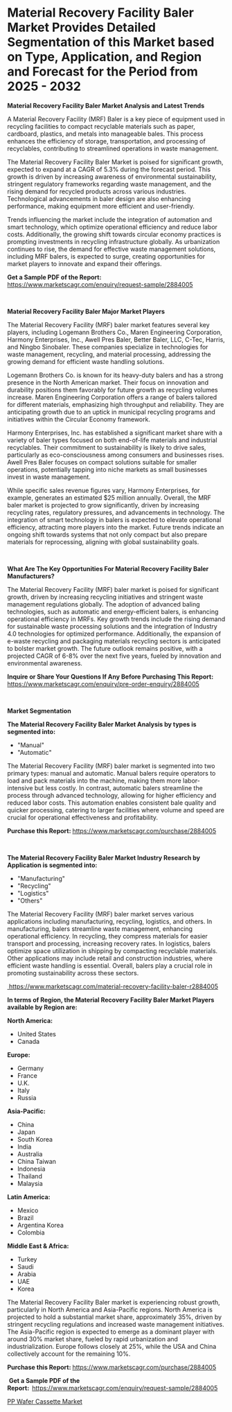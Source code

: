 <p><h1>Material Recovery Facility Baler Market Provides Detailed Segmentation of this Market based on Type, Application, and Region and Forecast for the Period from 2025 - 2032</h1></p><p><strong>Material Recovery Facility Baler Market Analysis and Latest Trends</strong></p>
<p><p>A Material Recovery Facility (MRF) Baler is a key piece of equipment used in recycling facilities to compact recyclable materials such as paper, cardboard, plastics, and metals into manageable bales. This process enhances the efficiency of storage, transportation, and processing of recyclables, contributing to streamlined operations in waste management.</p><p>The Material Recovery Facility Baler Market is poised for significant growth, expected to expand at a CAGR of 5.3% during the forecast period. This growth is driven by increasing awareness of environmental sustainability, stringent regulatory frameworks regarding waste management, and the rising demand for recycled products across various industries. Technological advancements in baler design are also enhancing performance, making equipment more efficient and user-friendly.</p><p>Trends influencing the market include the integration of automation and smart technology, which optimize operational efficiency and reduce labor costs. Additionally, the growing shift towards circular economy practices is prompting investments in recycling infrastructure globally. As urbanization continues to rise, the demand for effective waste management solutions, including MRF balers, is expected to surge, creating opportunities for market players to innovate and expand their offerings.</p></p>
<p><strong>Get a Sample PDF of the Report:&nbsp;</strong> <a href="https://www.marketscagr.com/enquiry/request-sample/2884005?utm_campaign=2998&utm_medium=2&utm_source=Github&utm_content=ia&utm_term=13032025&utm_id=material-recovery-facility-baler">https://www.marketscagr.com/enquiry/request-sample/2884005</a></p>
<p>&nbsp;</p>
<p><strong>Material Recovery Facility Baler Major Market Players</strong></p>
<p><p>The Material Recovery Facility (MRF) baler market features several key players, including Logemann Brothers Co., Maren Engineering Corporation, Harmony Enterprises, Inc., Awell Pres Baler, Better Baler, LLC, C-Tec, Harris, and Ningbo Sinobaler. These companies specialize in technologies for waste management, recycling, and material processing, addressing the growing demand for efficient waste handling solutions.</p><p>Logemann Brothers Co. is known for its heavy-duty balers and has a strong presence in the North American market. Their focus on innovation and durability positions them favorably for future growth as recycling volumes increase. Maren Engineering Corporation offers a range of balers tailored for different materials, emphasizing high throughput and reliability. They are anticipating growth due to an uptick in municipal recycling programs and initiatives within the Circular Economy framework.</p><p>Harmony Enterprises, Inc. has established a significant market share with a variety of baler types focused on both end-of-life materials and industrial recyclables. Their commitment to sustainability is likely to drive sales, particularly as eco-consciousness among consumers and businesses rises. Awell Pres Baler focuses on compact solutions suitable for smaller operations, potentially tapping into niche markets as small businesses invest in waste management.</p><p>While specific sales revenue figures vary, Harmony Enterprises, for example, generates an estimated $25 million annually. Overall, the MRF baler market is projected to grow significantly, driven by increasing recycling rates, regulatory pressures, and advancements in technology. The integration of smart technology in balers is expected to elevate operational efficiency, attracting more players into the market. Future trends indicate an ongoing shift towards systems that not only compact but also prepare materials for reprocessing, aligning with global sustainability goals.</p></p>
<p>&nbsp;</p>
<p><strong>What Are The Key Opportunities For Material Recovery Facility Baler Manufacturers?</strong></p>
<p><p>The Material Recovery Facility (MRF) baler market is poised for significant growth, driven by increasing recycling initiatives and stringent waste management regulations globally. The adoption of advanced baling technologies, such as automatic and energy-efficient balers, is enhancing operational efficiency in MRFs. Key growth trends include the rising demand for sustainable waste processing solutions and the integration of Industry 4.0 technologies for optimized performance. Additionally, the expansion of e-waste recycling and packaging materials recycling sectors is anticipated to bolster market growth. The future outlook remains positive, with a projected CAGR of 6-8% over the next five years, fueled by innovation and environmental awareness.</p></p>
<p><strong>Inquire or Share Your Questions If Any Before Purchasing This Report:</strong> <a href="https://www.marketscagr.com/enquiry/pre-order-enquiry/2884005?utm_campaign=2998&utm_medium=2&utm_source=Github&utm_content=ia&utm_term=13032025&utm_id=material-recovery-facility-baler">https://www.marketscagr.com/enquiry/pre-order-enquiry/2884005</a></p>
<p>&nbsp;</p>
<p><strong>Market Segmentation</strong></p>
<p><strong>The Material Recovery Facility Baler Market Analysis by types is segmented into:</strong></p>
<p><ul><li>"Manual"</li><li>"Automatic"</li></ul></p>
<p><p>The Material Recovery Facility (MRF) baler market is segmented into two primary types: manual and automatic. Manual balers require operators to load and pack materials into the machine, making them more labor-intensive but less costly. In contrast, automatic balers streamline the process through advanced technology, allowing for higher efficiency and reduced labor costs. This automation enables consistent bale quality and quicker processing, catering to larger facilities where volume and speed are crucial for operational effectiveness and profitability.</p></p>
<p><strong>Purchase this Report:&nbsp;</strong><a href="https://www.marketscagr.com/purchase/2884005?utm_campaign=2998&utm_medium=2&utm_source=Github&utm_content=ia&utm_term=13032025&utm_id=material-recovery-facility-baler">https://www.marketscagr.com/purchase/2884005</a></p>
<p>&nbsp;</p>
<p><strong>The Material Recovery Facility Baler Market Industry Research by Application is segmented into:</strong></p>
<p><ul><li>"Manufacturing"</li><li>"Recycling"</li><li>"Logistics"</li><li>"Others"</li></ul></p>
<p><p>The Material Recovery Facility (MRF) baler market serves various applications including manufacturing, recycling, logistics, and others. In manufacturing, balers streamline waste management, enhancing operational efficiency. In recycling, they compress materials for easier transport and processing, increasing recovery rates. In logistics, balers optimize space utilization in shipping by compacting recyclable materials. Other applications may include retail and construction industries, where efficient waste handling is essential. Overall, balers play a crucial role in promoting sustainability across these sectors.</p></p>
<p><a href="https://www.marketscagr.com/material-recovery-facility-baler-r2884005?utm_campaign=2998&utm_medium=2&utm_source=Github&utm_content=ia&utm_term=13032025&utm_id=material-recovery-facility-baler">&nbsp;https://www.marketscagr.com/material-recovery-facility-baler-r2884005</a></p>
<p><strong>In terms of Region, the Material Recovery Facility Baler Market Players available by Region are:</strong></p>
<p>
    <p> <strong> North America: </strong>
        <ul>
            <li>United States</li>
            <li>Canada</li>
        </ul>
        </p> 
    <p> <strong> Europe: </strong>
        <ul>
            <li>Germany</li>
            <li>France</li>
            <li>U.K.</li>
            <li>Italy</li>
            <li>Russia</li>
        </ul>
        </p> 
    <p> <strong> Asia-Pacific: </strong>
        <ul>
            <li>China</li>
            <li>Japan</li>
            <li>South Korea</li>
            <li>India</li>
            <li>Australia</li>
            <li>China Taiwan</li>
            <li>Indonesia</li>
            <li>Thailand</li>
            <li>Malaysia</li>
        </ul>
        </p> 
    <p> <strong> Latin America: </strong>
        <ul>
            <li>Mexico</li>
            <li>Brazil</li>
            <li>Argentina Korea</li>
            <li>Colombia</li>
        </ul>
        </p> 
    <p> <strong> Middle East & Africa: </strong>
        <ul>
            <li>Turkey</li>
            <li>Saudi</li>
            <li>Arabia</li>
            <li>UAE</li>
            <li>Korea</li>
        </ul>
    </p>
    </p>
<p><p>The Material Recovery Facility Baler market is experiencing robust growth, particularly in North America and Asia-Pacific regions. North America is projected to hold a substantial market share, approximately 35%, driven by stringent recycling regulations and increased waste management initiatives. The Asia-Pacific region is expected to emerge as a dominant player with around 30% market share, fueled by rapid urbanization and industrialization. Europe follows closely at 25%, while the USA and China collectively account for the remaining 10%.</p></p>
<p><strong>Purchase this Report: </strong><a href="https://www.marketscagr.com/purchase/2884005?utm_campaign=2998&utm_medium=2&utm_source=Github&utm_content=ia&utm_term=13032025&utm_id=material-recovery-facility-baler">https://www.marketscagr.com/purchase/2884005</a></p>
<p>&nbsp;<strong>Get a Sample PDF of the Report:&nbsp;&nbsp;</strong><a href="https://www.marketscagr.com/enquiry/request-sample/2884005?utm_campaign=2998&utm_medium=2&utm_source=Github&utm_content=ia&utm_term=13032025&utm_id=material-recovery-facility-baler">https://www.marketscagr.com/enquiry/request-sample/2884005</a></p>
<p><strong></strong></p>
<p><p><a href="https://github.com/verikaahova/Market-Research-Report-List-1/blob/main/pp-wafer-cassette-market.md?utm_campaign=2998&utm_medium=2&utm_source=Github&utm_content=ia&utm_term=13032025&utm_id=material-recovery-facility-baler">PP Wafer Cassette Market</a></p></p>